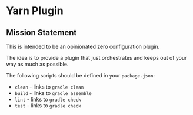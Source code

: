 # Yarn Plugin

## Mission Statement

This is intended to be an opinionated zero configuration plugin.

The idea is to provide a plugin that just orchestrates and keeps out of your way as much as possible.

The following scripts should be defined in your `package.json`:
- `clean` - links to `gradle clean`
- `build` - links to `gradle assemble`
- `lint` - links to `gradle check`  
- `test` - links to `gradle check`  
